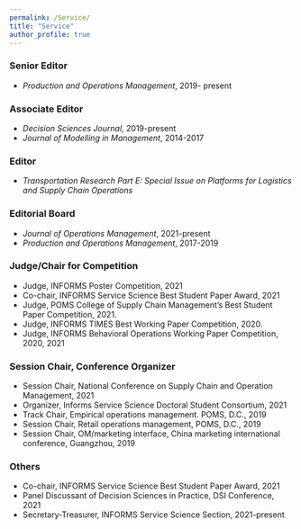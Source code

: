 ```yaml
---
permalink: /Service/
title: "Service"
author_profile: true
---
```



### Senior Editor

* <i>Production and Operations Management</i>, 2019- present


### Associate Editor

* <i>Decision Sciences Journal</i>, 2019-present
* <i>Journal of Modelling in Management</i>, 2014-2017


### Editor

* <i>Transportation Research Part E: Special Issue on Platforms for Logistics and Supply Chain Operations</i> 


### Editorial Board

* <i>Journal of Operations Management</i>, 2021-present
* <i>Production and Operations Management</i>, 2017-2019


### Judge/Chair for Competition

* Judge, INFORMS Poster Competition, 2021
* Co-chair, INFORMS Service Science Best Student Paper Award, 2021
* Judge, POMS College of Supply Chain Management’s Best Student Paper Competition, 2021.
* Judge, INFORMS TIMES Best Working Paper Competition, 2020. 
* Judge, INFORMS Behavioral Operations Working Paper Competition, 2020, 2021


### Session Chair, Conference Organizer

* Session Chair, National Conference on Supply Chain and Operation Management, 2021
* Organizer, Informs Service Science Doctoral Student Consortium, 2021 
* Track Chair, Empirical operations management.  POMS, D.C., 2019
* Session Chair, Retail operations management, POMS, D.C., 2019
* Session Chair, OM/marketing interface, China marketing international conference, Guangzhou, 2019


### Others
* Co-chair, INFORMS Service Science Best Student Paper Award, 2021
* Panel Discussant of Decision Sciences in Practice, DSI Conference, 2021 
* Secretary-Treasurer, INFORMS Service Science Section, 2021-present 
